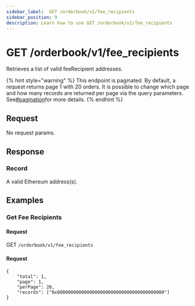 ```yaml
---
sidebar_label:  GET /orderbook/v1/fee_recipients
sidebar_position: 9
description: Learn how to use GET /orderbook/v1/fee_recipients
---
```


# GET /orderbook/v1/fee\_recipients

Retrieves a list of valid feeRecipient addresses.

{% hint style="warning" %}
This endpoint is paginated. By default, a request returns page 1 with 20 orders. It is possible to change which page and how many records are returned per page via the query parameters. See[#pagination](./#pagination "mention")for more details.&#x20;
{% endhint %}

## Request

No request params.

## Response

### Record

A valid Ethereum address(s).

## Examples

### Get Fee Recipients

#### **Request**

GET `/orderbook/v1/fee_recipients`

#### **Request**

```
{
    "total": 1,
    "page": 1,
    "perPage": 20,
    "records": ["0x0000000000000000000000000000000000000000"]
}
```